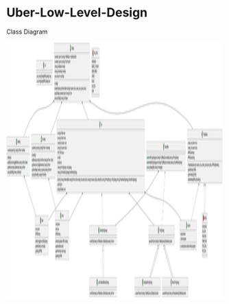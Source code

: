 # Uber-Low-Level-Design

Class Diagram 
<br>

<a href="class-diagram.svg" target="_blank">
  <img src="class-diagram.svg" alt="Class Diagram" width="1500" height="600">
</a>